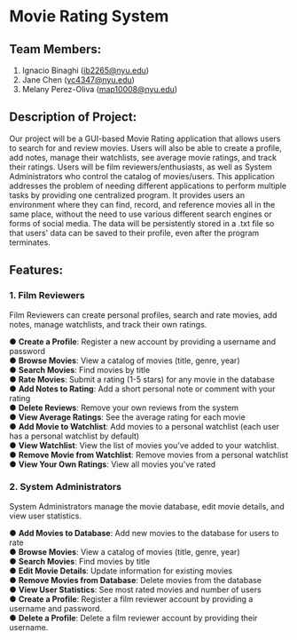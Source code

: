 # Movie Rating System

## Team Members:
1. Ignacio Binaghi (<ib2265@nyu.edu>)
2. Jane Chen (<yc4347@nyu.edu>)
3. Melany Perez-Oliva (<map10008@nyu.edu>)

## Description of Project:
Our project will be a GUI-based Movie Rating application that allows users to search for and
review movies. Users will also be able to create a profile, add notes, manage their watchlists,
see average movie ratings, and track their ratings. Users will be film reviewers/enthusiasts, as
well as System Administrators who control the catalog of movies/users. This application
addresses the problem of needing different applications to perform multiple tasks by providing
one centralized program. It provides users an environment where they can find, record, and
reference movies all in the same place, without the need to use various different search engines
or forms of social media. The data will be persistently stored in a .txt file so that users' data can
be saved to their profile, even after the program terminates.

## Features:
### 1. Film Reviewers
Film Reviewers can create personal profiles, search and rate movies, add notes, manage
watchlists, and track their own ratings.

● **Create a Profile**: Register a new account by providing a username and password  
● **Browse Movies**: View a catalog of movies (title, genre, year)  
● **Search Movies**: Find movies by title  
● **Rate Movies**: Submit a rating (1-5 stars) for any movie in the database  
● **Add Notes to Rating**: Add a short personal note or comment with your rating  
● **Delete Reviews**: Remove your own reviews from the system  
● **View Average Ratings**: See the average rating for each movie  
● **Add Movie to Watchlist**: Add movies to a personal watchlist (each user has a personal
watchlist by default)  
● **View Watchlist**: View the list of movies you've added to your watchlist.  
● **Remove Movie from Watchlist**: Remove movies from a personal watchlist  
● **View Your Own Ratings**: View all movies you've rated  

### 2. System Administrators
System Administrators manage the movie database, edit movie details, and view user statistics.

● **Add Movies to Database**: Add new movies to the database for users to rate  
● **Browse Movies**: View a catalog of movies (title, genre, year)  
● **Search Movies**: Find movies by title  
● **Edit Movie Details**: Update information for existing movies  
● **Remove Movies from Database**: Delete movies from the database  
● **View User Statistics**: See most rated movies and number of users  
● **Create a Profile**: Register a film reviewer account by providing a username and
password.  
● **Delete a Profile**: Delete a film reviewer account by providing their username.
